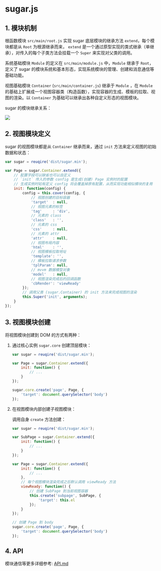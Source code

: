 # sugar.js

## 1. 模块机制
根函数模块 `src/main/root.js` 实现 sugar 底层模块的继承方法 `extend`，每个模块都是从 `Root` 为根源继承而来， `extend` 是一个通过原型实现的类式继承（单继承），对传入的每个子类方法会挂载一个 `Super` 来实现对父类的调用。


系统基础模块 `Module` 的定义在 `src/main/module.js` 中，`Module` 继承于 `Root`，定义了 sugar 的模块系统和基本形态，实现系统模块的管理、创建和消息通信等基础功能。


视图基础模块 `Container` (`src/main/container.js`) 继承于 `Module` ，在 `Module` 的基础上扩展成一个视图容器类（构造函数），实现容器的生成、模板的拉取、视图的渲染。以 `Container` 为基础可以继承出各种自定义形态的视图模块。


sugar 的模块继承关系：

<img src="http://7xodrz.com1.z0.glb.clouddn.com/sugar-extend">


## 2. 视图模块定义
sugar 的视图模块都是从 `Container` 继承而来，通过 `init` 方法来定义视图的初始数据和状态：

```javascript
var sugar = reuqire('dist/sugar.min');

var Page = sugar.Container.extend({
	// 配置字段可以缺省也可以自定义
	// `init` 传入的参数 config 是生成(创建) Page 实例时的配置
	// 生成实例时如有定义 config 将会覆盖掉原有配置，从而实现功能相似模块的复用
	init: function(config) {
		config = this.cover(config, {
			// 视图创建的目标容器
			'target'  : null,
			// 视图元素的标签
			'tag'     : 'div',
			// 元素的 class
			'class'   : '',
			// 元素的 css
			'css'     : null,
			// 元素的 attr
			'attr'    : null,
			// 视图布局内容
			'html'    : '',
			// 视图模板拉取地址
			'template': '',
			// 模板拉取请求参数
			'tplParam': null,
			// mvvm 数据模型对象
			'model'   : null,
			// 视图渲染完成后的回调函数
			'cbRender': 'viewReady'
		});
		// 调用父类 (sugar.Container) 的 init 方法来完成视图的渲染
		this.Super('init', arguments);
	}
});
```


## 3. 视图模块创建
将视图模块创建到 DOM 的方式有两种：

1. 通过核心实例 `sugar.core` 创建顶层模块：
	```javascript
	var sugar = reuqire('dist/sugar.min');

	var Page = sugar.Container.extend({
		init: function() {
			// ...
		}
	});

	sugar.core.create('page', Page, {
		'target': document.querySelector('body')
	});
	```

2. 在视图模块内部创建子视图模块：


	调用自身 `create` 方法创建：
	```javascript
	var sugar = reuqire('dist/sugar.min');

	var SubPage = sugar.Container.extend({
		init: function() {
			// ...
		}
	});

	var Page = sugar.Container.extend({
		init: function() {
			// ...
		},
		// 每个视图模块渲染完成之后默认调用 viewReady 方法
		viewReady: function() {
			// 创建 SubPage 到当前视图容器
			this.create('subpage', SubPage, {
				'target': this.el
			});
		}
	});

	// 创建 Page 到 body
	sugar.core.create('page', Page, {
		'target': document.querySelector('body')
	});
	```

## 4. API
模块通信等更多详细参考: [API.md](https://github.com/tangbc/sugar/blob/master/README-api.md)